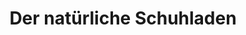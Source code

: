 ---
title: "Der natürliche Schuhladen"
url: /regensburg/der-natuerliche-schuhladen/
shop: Schuhe
---